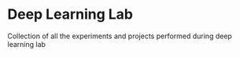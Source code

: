 # Deep Learning Lab
Collection of all the experiments and projects performed during deep learning lab
